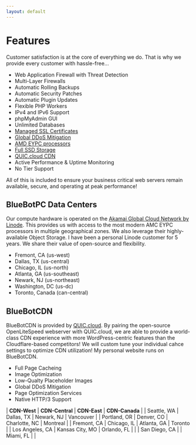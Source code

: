 ```yaml
---
layout: default
---
```

# Features

Customer satisfaction is at the core of everything we do. That is why we provide every customer with hassle-free...

- Web Application Firewall with Threat Detection
- Multi-Layer Firewalls
- Automatic Rolling Backups
- Automatic Security Patches
- Automatic Plugin Updates
- Flexible PHP Workers
- IPv4 and IPv6 Support
- phpMyAdmin GUI
- Unlimited Databases
- [Managed SSL Certificates](https://www.letsencrypt.org/)
- [Global DDoS Mitigation](https://www.linode.com/products/ddos/)
- [AMD EYPC processors](https://www.amd.com/en/processors/epyc-7003-series)
- [Full SSD Storage](https://www.linode.com/blog/linode/linode-cloud-ssds-double-ram-much-more/)
- [QUIC.cloud CDN](https://www.quic.cloud/quic-cloud-services-and-features/quic-cloud-cdn-service/)
- Active Performance & Uptime Monitoring
- No Tier Support

All of this is included to ensure your business critical web servers remain available, secure, and operating at peak performance!

## BlueBotPC Data Centers

Our compute hardware is operated on the [Akamai Global Cloud Network by Linode](https://www.linode.com/global-infrastructure/). This provides us with access to the most modern AMC EYPC processors in multiple geographical zones. We also leverage their highly-available Object Storage. I have been a personal Linode customer for 5 years. We share their value of open-source and flexibility.

- Fremont, CA (us-west)
- Dallas, TX (us-central)
- Chicago, IL (us-north)
- Atlanta, GA (us-southeast)
- Newark, NJ (us-northeast)
- Washington, DC (us-dc)
- Toronto, Canada (can-central)

## BlueBotCDN

BlueBotCDN is provided by [QUIC.cloud](https://www.quic.cloud/cdn-network/). By pairing the open-source OpenLiteSpeed webserver with QUIC.cloud, we are able to provide a world-class CDN experience with more WordPress-centric features than the Cloudflare-based competitors! We will custom tune your individual cahce settings to optimize CDN utilization! My personal website runs on BlueBotCDN.

- Full Page Cacheing
- Image Optimization
- Low-Qualty Placeholder Images
- Global DDoS Mitigation
- Page Optimization Services
- Native HTTP/3 Support

| **CDN-West**    | **CDN-Central** | **CDN-East**  | **CDN-Canada** |
| Seattle, WA     | Dallas, TX      | Newark, NJ    | Vancouver      |
| Portland, OR    | Denver, CO      | Charlotte, NC | Montreal       |
| Fremont, CA     | Chicago, IL     | Atlanta, GA   | Toronto        |
| Los Angeles, CA | Kansas City, MO | Orlando, FL   |                |
| San Diego, CA   |                 | Miami, FL     |                |

